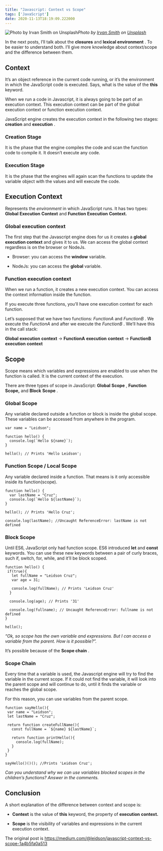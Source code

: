 ```yaml
---
title: "Javascript: Context vs Scope"
tags: ['JavaScript']
date: 2020-11-13T18:19:09.222000
---
```


![Photo by [Irvan Smith](https://unsplash.com/@mr_vero?utm_source=medium&utm_medium=referral) on [Unsplash](https://unsplash.com?utm_source=medium&utm_medium=referral)](https://cdn-images-1.medium.com/max/8192/0*hcBr_-BUKv8qjPA1)*Photo by [Irvan Smith](https://unsplash.com/@mr_vero?utm_source=medium&utm_medium=referral) on [Unsplash](https://unsplash.com?utm_source=medium&utm_medium=referral)*

In the next posts, I’ll talk about the **closures** and **lexical environment** . To be easier to understand both. I’ll give more knowledge about context/scope and the difference between them.


<!--more-->

## Context

It’s an object reference in the current code running, or it’s the environment in which the JavaScript code is executed. Says, what is the value of the **this** keyword.

When we run a code in Javascript, it is always going to be part of an execution context. This execution context can be part of the global execution context or function execution context.

JavaScript engine creates the execution context in the following two stages: **creation** and **execution** .

### Creation Stage

It is the phase that the engine compiles the code and scan the function code to compile it. It doesn’t execute any code.

### Execution Stage

It is the phase that the engines will again scan the functions to update the variable object with the values and will execute the code.

## Execution Context

Represents the *environment* in which JavaScript runs. It has two types: **Global** **Execution** **Context** and **Function** **Execution** **Context.**

### Global execution context

The first step that the Javascript engine does for us it creates a **global execution context** and gives it to us. We can access the global context regardless is on the browser or NodeJs.

* Browser: you can access the **window** variable.

* NodeJs: you can access the **global** variable.

### Function execution context

When we run a function, it creates a new execution context. You can access the context information inside the function.

If you execute three functions, you’ll have one execution context for each function.

Let’s supposed that we have two functions: *FunctionA* and *FunctionB* . We execute the *FunctionA* and after we execute the *FunctionB* . We’ll have this in the call stack:

 **Global** **execution** **context** → **FunctionA** **execution** **context** → **FunctionB** **execution** **context**

## Scope

Scope means which variables and expressions are enabled to use when the function is called. It is the current context of the execution.

There are three types of scope in JavaScript: **Global** **Scope** , **Function** **Scope,** and **Block** **Scope** .

### Global Scope

Any variable declared outside a function or block is inside the global scope. These variables can be accessed from anywhere in the program.

```
var name = "Leidson";
```

```
function hello() {
  console.log(`Hello ${name}`);
}
```

```
hello(); // Prints 'Hello Leidson';
```

### Function Scope / Local Scope

Any variable declared inside a function. That means is it only accessible inside its function(scope).

```
function hello() {
  var lastName = "Cruz";
  console.log(`Hello ${lastName}`);
}
```

```
hello(); // Prints 'Hello Cruz';
```

```
console.log(lastName); //Uncaught ReferenceError: lastName is not defined
```

### Block Scope

Until ES6, JavaScript only had function scope. ES6 introduced **let** and **const** keywords. You can use these new keywords between a pair of curly braces, such if, switch, for, while, and it’ll be block scoped.

```
function hello() {
 if(true){
   let fullName = "Leidson Cruz";
   var age = 31;
    
   console.log(fullName); // Prints 'Leidson Cruz'
  }
  
  console.log(age); // Prints '31'
  
  console.log(fullname); // Uncaught ReferenceError: fullname is not defined
}
```

```
hello();
```

 *“Ok, so scope has the own variable and expressions. But I can access a variable from the parent. How is it possible?”.* 

It’s possible because of the **Scope chain** .

### Scope Chain

Every time that a variable is used, the Javascript engine will try to find the variable in the current scope. If it could not find the variable, it will look into the parent scope and will continue to do, until it finds the variable or reaches the global scope.

For this reason, you can use variables from the parent scope.

```
function sayHello(){
 var name = "Leidson";
 let lastName = "Cruz"; 
```

```
 return function createFullName(){
   const fullName = `${name} ${lastName}`;
    
   return function printHello(){
     console.log(fullName);
   }
 }
}
```

```
sayHello()()(); //Prints 'Leidson Cruz';
```

 *Can you understand why we can use variables blocked scopes in the children’s functions? Answer in the comments.* 

## Conclusion

A short explanation of the difference between context and scope is:

*  **Context** is the value of **this** keyword, the property of **execution** **context.**

*  **Scope** is the visibility of variables and expressions in the current execution context.

The original post is https://medium.com/@leidson/javascript-context-vs-scope-1a4b5fa0a513